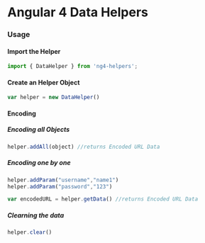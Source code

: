 # Angular 4 Data Helpers

### Usage

#### Import the Helper

```js
import { DataHelper } from 'ng4-helpers';
```

#### Create an Helper Object

```js
var helper = new DataHelper()
```

#### Encoding 

##### Encoding all Objects

```js
helper.addAll(object) //returns Encoded URL Data
```

##### Encoding one by one

```js
helper.addParam("username","name1")
helper.addParam("password","123")

var encodedURL = helper.getData() //returns Encoded URL Data
```

##### Clearning the data

```js
helper.clear()
```
